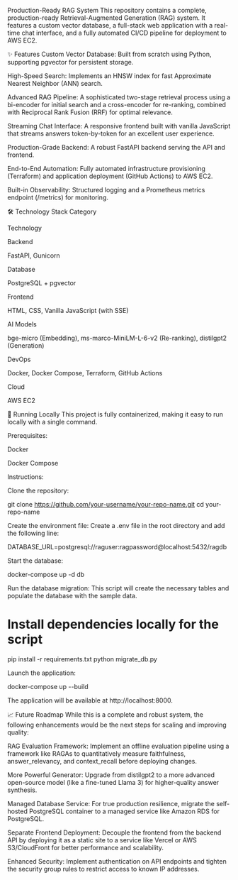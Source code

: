 Production-Ready RAG System
This repository contains a complete, production-ready Retrieval-Augmented Generation (RAG) system. It features a custom vector database, a full-stack web application with a real-time chat interface, and a fully automated CI/CD pipeline for deployment to AWS EC2.

<!-- Replace with a URL to a screenshot of your app -->

✨ Features
Custom Vector Database: Built from scratch using Python, supporting pgvector for persistent storage.

High-Speed Search: Implements an HNSW index for fast Approximate Nearest Neighbor (ANN) search.

Advanced RAG Pipeline: A sophisticated two-stage retrieval process using a bi-encoder for initial search and a cross-encoder for re-ranking, combined with Reciprocal Rank Fusion (RRF) for optimal relevance.

Streaming Chat Interface: A responsive frontend built with vanilla JavaScript that streams answers token-by-token for an excellent user experience.

Production-Grade Backend: A robust FastAPI backend serving the API and frontend.

End-to-End Automation: Fully automated infrastructure provisioning (Terraform) and application deployment (GitHub Actions) to AWS EC2.

Built-in Observability: Structured logging and a Prometheus metrics endpoint (/metrics) for monitoring.

🛠️ Technology Stack
Category

Technology

Backend

FastAPI, Gunicorn

Database

PostgreSQL + pgvector

Frontend

HTML, CSS, Vanilla JavaScript (with SSE)

AI Models

bge-micro (Embedding), ms-marco-MiniLM-L-6-v2 (Re-ranking), distilgpt2 (Generation)

DevOps

Docker, Docker Compose, Terraform, GitHub Actions

Cloud

AWS EC2

🚀 Running Locally
This project is fully containerized, making it easy to run locally with a single command.

Prerequisites:

Docker

Docker Compose

Instructions:

Clone the repository:

git clone https://github.com/your-username/your-repo-name.git
cd your-repo-name

Create the environment file:
Create a .env file in the root directory and add the following line:

DATABASE_URL=postgresql://raguser:ragpassword@localhost:5432/ragdb

Start the database:

docker-compose up -d db

Run the database migration:
This script will create the necessary tables and populate the database with the sample data.

# Install dependencies locally for the script
pip install -r requirements.txt
python migrate_db.py

Launch the application:

docker-compose up --build

The application will be available at http://localhost:8000.

📈 Future Roadmap
While this is a complete and robust system, the following enhancements would be the next steps for scaling and improving quality:

RAG Evaluation Framework: Implement an offline evaluation pipeline using a framework like RAGAs to quantitatively measure faithfulness, answer_relevancy, and context_recall before deploying changes.

More Powerful Generator: Upgrade from distilgpt2 to a more advanced open-source model (like a fine-tuned Llama 3) for higher-quality answer synthesis.

Managed Database Service: For true production resilience, migrate the self-hosted PostgreSQL container to a managed service like Amazon RDS for PostgreSQL.

Separate Frontend Deployment: Decouple the frontend from the backend API by deploying it as a static site to a service like Vercel or AWS S3/CloudFront for better performance and scalability.

Enhanced Security: Implement authentication on API endpoints and tighten the security group rules to restrict access to known IP addresses.
